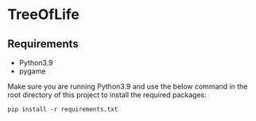 # TreeOfLife

## Requirements

* Python3.9
* pygame

Make sure you are running Python3.9 and use the below command in the root directory of this project to install the required packages:
    
    pip install -r requirements.txt